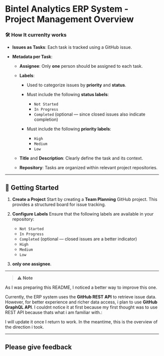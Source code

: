 

# Bintel Analytics ERP System - Project Management Overview

### 🛠️ How It currenlty works

* **Issues as Tasks**: Each task is tracked using a GitHub issue.
* **Metadata per Task**:

  * **Assignee**: Only **one** person should be assigned to each task.
  * **Labels**:

    * Used to categorize issues by **priority** and **status**.
    * Must include the following **status labels**:

      * `Not Started`
      * `In Progress`
      * `Completed` (optional — since closed issues also indicate completion)

    * Must include the following **priority labels**:

      * `High`
      * `Medium`
      * `Low`
  * **Title** and **Description**: Clearly define the task and its context.
  * **Repository**: Tasks are organized within relevant project repositories.

---

## 🧪 Getting Started

1. **Create a Project**
   Start by creating a **Team Planning** GitHub project. This provides a structured board for issue tracking.

2. **Configure Labels**
   Ensure that the following labels are available in your repository:

   * `Not Started`
   * `In Progress`
   * `Completed` (optional — closed issues are a better indicator)
   * `High`
   * `Medium`
   * `Low`

3.  **only one assignee**.

---


> ⚠️ **Note**

As I was preparing this README, I noticed a better way to improve this one.

Currently, the ERP system uses the **GitHub REST API** to retrieve issue data. However, for better experience and richer data access, i plan to use **GitHub GraphQL API**. I couldnt notice it at first because my first thought was to use REST API because thats what i am familiar with.:

I will update it once I return to work. In the meantime, this is the overview of the direction i took.

---

## Please give feedback
